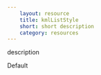 ```yaml
---
    layout: resource
    title: kmlListStyle
    short: short description
    category: resources
---
```


description

Default

